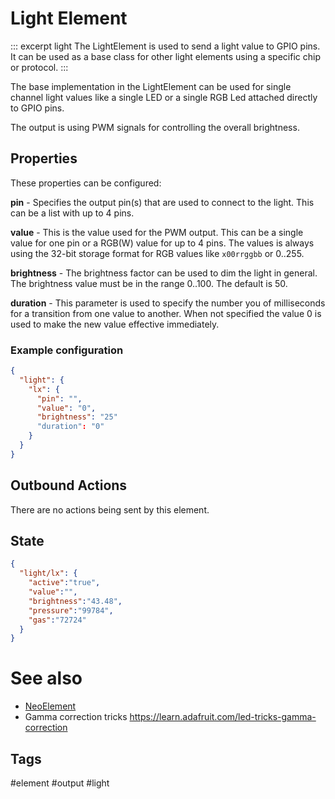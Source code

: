 # Light Element

::: excerpt light
The LightElement is used to send a light value to GPIO pins.
It can be used as a base class for other light elements using a specific chip or protocol.
:::

The base implementation in the LightElement can be used for single channel light values like a single LED or a single RGB Led attached directly to GPIO pins.

The output is using PWM signals for controlling the overall brightness.

## Properties

These properties can be configured:

**pin** - Specifies the output pin(s) that are used to connect to the light. This can be a list with up to 4 pins.
 
**value** - This is the value used for the PWM output. This can be a single value for one pin or a RGB(W) value for up to 4 pins. The values is always using the 32-bit storage format for RGB values like `x00rrggbb` or 0..255.

**brightness** - The brightness factor can be used to dim the light in general. The brightness value must be in the range 0..100. The default is 50.

**duration** - This parameter is used to specify the number you of milliseconds for a transition from one value to another. When not specified the value 0 is used to make the new value effective immediately.


### Example configuration

```JSON
{
  "light": {
    "lx": {
      "pin": "",
      "value": "0",
      "brightness": "25"
      "duration": "0"
    }
  }
}
```


## Outbound Actions

There are no actions being sent by this element.


## State

```JSON
{
  "light/lx": {
    "active":"true",
    "value":"",
    "brightness":"43.48",
    "pressure":"99784",
    "gas":"72724"
  }
}
```


# See also

* [NeoElement](elements/neo.md)
* Gamma correction tricks <https://learn.adafruit.com/led-tricks-gamma-correction>


## Tags
#element #output #light